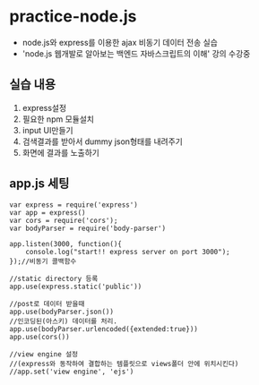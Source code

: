 # practice-node.js

- node.js와 express를 이용한 ajax 비동기 데이터 전송 실습
- 'node.js 웹개발로 알아보는 백엔드 자바스크립트의 이해' 강의 수강중

## 실습 내용
1. express설정
2. 필요한 npm 모듈설치
3. input UI만들기
4. 검색결과를 받아서 dummy json형태를 내려주기
5. 화면에 결과를 노출하기

## app.js 세팅
```
var express = require('express')
var app = express()
var cors = require('cors');
var bodyParser = require('body-parser')

app.listen(3000, function(){
    console.log("start!! express server on port 3000");
});//비동기 콜백함수

//static directory 등록
app.use(express.static('public'))

//post로 데이터 받을때
app.use(bodyParser.json())
//인코딩된(아스키) 데이터를 처리.
app.use(bodyParser.urlencoded({extended:true}))
app.use(cors())

//view engine 설정
//(express와 동작하여 결합하는 템플릿으로 views폴더 안에 위치시킨다)
//app.set('view engine', 'ejs')
```

